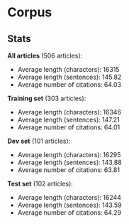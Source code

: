 # Corpus #

## Stats ##

**All articles** (506 articles):

- Average length (characters): 16315
- Average length (sentences): 145.82
- Average number of citations: 64.03

**Training set** (303 articles):

- Average length (characters): 16346
- Average length (sentences): 147.21
- Average number of citations: 64.01

**Dev set** (101 articles):

- Average length (characters): 16295
- Average length (sentences): 143.88
- Average number of citations: 63.81

**Test set** (102 articles):

- Average length (characters): 16244
- Average length (sentences): 143.59
- Average number of citations: 64.29


